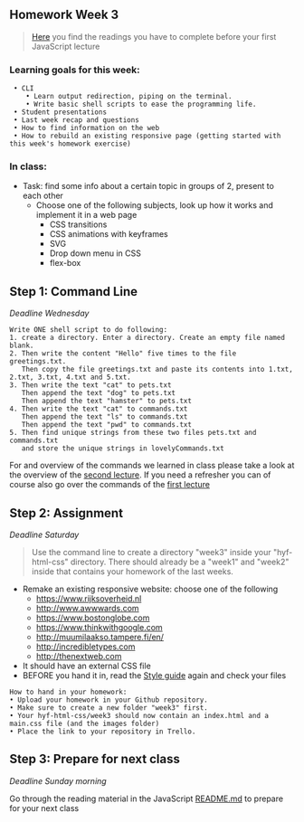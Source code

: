 ## Homework Week 3

> [Here](https://github.com/HackYourFuture/JavaScript/blob/master/Week1/README.md) you find the readings you have to complete before your first JavaScript lecture

### Learning goals for this week:

```
 • CLI
    • Learn output redirection, piping on the terminal.
    • Write basic shell scripts to ease the programming life.
 • Student presentations
 • Last week recap and questions
 • How to find information on the web
 • How to rebuild an existing responsive page (getting started with this week's homework exercise)
```

### In class:

- Task: find some info about a certain topic in groups of 2, present to each other
  - Choose one of the following subjects, look up how it works and implement it in a web page
    - CSS transitions
    - CSS animations with keyframes
    - SVG
    - Drop down menu in CSS
    - flex-box

## Step 1: Command Line

_Deadline Wednesday_

```
Write ONE shell script to do following:
1. create a directory. Enter a directory. Create an empty file named blank.
2. Then write the content "Hello" five times to the file greetings.txt.
   Then copy the file greetings.txt and paste its contents into 1.txt, 2.txt, 3.txt, 4.txt and 5.txt.
3. Then write the text "cat" to pets.txt
   Then append the text "dog" to pets.txt
   Then append the text "hamster" to pets.txt
4. Then write the text "cat" to commands.txt
   Then append the text "ls" to commands.txt
   Then append the text "pwd" to commands.txt
5. Then find unique strings from these two files pets.txt and commands.txt
   and store the unique strings in lovelyCommands.txt
```

For and overview of the commands we learned in class please take a look at the overview of the [second lecture](https://github.com/HackYourFuture/CommandLine/blob/master/Week2/Lecture.md/). If you need a refresher you can of course also go over the commands of the [first lecture](https://github.com/HackYourFuture/CommandLine/blob/master/Week1/Lecture.md/)

## Step 2: Assignment

_Deadline Saturday_

> Use the command line to create a directory "week3" inside your "hyf-html-css" directory. There should already be a "week1" and "week2" inside that contains your homework of the last weeks.

- Remake an existing responsive website: choose one of the following
  - https://www.rijksoverheid.nl
  - http://www.awwwards.com
  - https://www.bostonglobe.com
  - https://www.thinkwithgoogle.com
  - http://muumilaakso.tampere.fi/en/
  - http://incredibletypes.com
  - http://thenextweb.com
- It should have an external CSS file
- BEFORE you hand it in, read the [Style guide](http://www.w3schools.com/html/html5_syntax.asp) again and check your files

```
How to hand in your homework:
• Upload your homework in your Github repository.
• Make sure to create a new folder "week3" first.
• Your hyf-html-css/week3 should now contain an index.html and a main.css file (and the images folder)
• Place the link to your repository in Trello.
```

## Step 3: Prepare for next class

_Deadline Sunday morning_

Go through the reading material in the JavaScript [README.md](https://github.com/HackYourFuture/JavaScript/blob/master/Week1/README.md) to prepare for your next class
